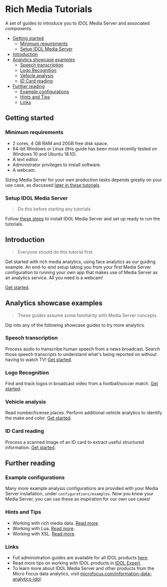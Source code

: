 # Rich Media Tutorials

A set of guides to introduce you to IDOL Media Server and associated components.

<!-- TOC depthFrom:2 -->

- [Getting started](#getting-started)
  - [Minimum requirements](#minimum-requirements)
  - [Setup IDOL Media Server](#setup-idol-media-server)
- [Introduction](#introduction)
- [Analytics showcase examples](#analytics-showcase-examples)
  - [Speech transcription](#speech-transcription)
  - [Logo Recognition](#logo-recognition)
  - [Vehicle analysis](#vehicle-analysis)
  - [ID Card reading](#id-card-reading)
- [Further reading](#further-reading)
  - [Example configurations](#example-configurations)
  - [Hints and Tips](#hints-and-tips)
  - [Links](#links)

<!-- /TOC -->

## Getting started

### Minimum requirements

- 2 cores, 4 GB RAM and 20GB free disk space.
- 64-bit Windows or Linux (this guide has been most recently tested on Windows 10 and Ubuntu 18.10).
- A text editor.
- Administrator privileges to install software.
- A webcam.

Sizing Media Server for your own production tasks depends greatly on your use case, as discussed [later in these tutorials](introduction/PART_III.md#hardware-requirements).

### Setup IDOL Media Server

> Do this before starting any tutorials.

Follow [these steps](setup/SETUP.md) to install IDOL Media Server and set up ready to run the tutorials.

## Introduction

> Everyone should do this tutorial first.

Get started with rich media analytics, using face analytics as our guiding example.  An end-to-end setup taking you from your first Media Server configuration to running your own app that makes use of Media Server as an analytics service.  All you need is a webcam!

[Get started](introduction/README.md).

## Analytics showcase examples

> These guides assume some familiarity with Media Server concepts.

Dip into any of the following showcase guides to try more analytics.


### Speech transcription

Process audio to transcribe human speech from a news broadcast. Search those speech transcripts to understand what's being reported on without having to watch TV! [Get started](showcase/speech-transcription/README.md).

### Logo Recognition

Find and track logos in broadcast video from a football/soccer match. [Get started](showcase/logo-recognition/README.md).

### Vehicle analysis

Read number/license places.  Perform additional vehicle analytics to identify the make and color. [Get started](showcase/vehicle-analysis/README.md).

### ID Card reading

Process a scanned image of an ID card to extract useful structured information. [Get started](showcase/id-card-ocr/README.md).

## Further reading

### Example configurations

Many more example analysis configurations are provided with your Media Server installation, under `configurations/examples`.  Now you know your Media Server, you can use these as inspiration for our own use cases!

### Hints and Tips

- Working with rich media data. [Read more](appendix/Media_tips.md).
- Working with Lua. [Read more](appendix/Lua_tips.md).
- Working with XSL. [Read more](appendix/XSL_tips.md).

### Links

- Full administration guides are available for all IDOL products [here](https://www.microfocus.com/documentation/idol/).
- Read more tips on working with IDOL products in [IDOL Expert](https://www.microfocus.com/documentation/idol/IDOL_12_8/IDOLServer_12.8_Documentation/Guides/html/expert/index.html).
- To learn more about IDOL Media Server and other products from the Micro Focus data analytics, visit [microfocus.com/information-data-analytics-idol](https://software.microfocus.com/en-us/software/information-data-analytics-idol).
